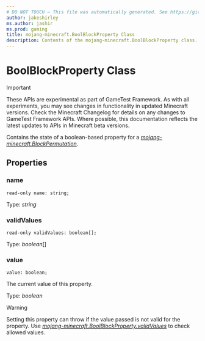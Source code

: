 ```yaml
---
# DO NOT TOUCH — This file was automatically generated. See https://github.com/Mojang/MinecraftScriptingApiDocsGenerator to modify descriptions, examples, etc.
author: jakeshirley
ms.author: jashir
ms.prod: gaming
title: mojang-minecraft.BoolBlockProperty Class
description: Contents of the mojang-minecraft.BoolBlockProperty class.
---
```

# BoolBlockProperty Class
>[!IMPORTANT]
>These APIs are experimental as part of GameTest Framework. As with all experiments, you may see changes in functionality in updated Minecraft versions. Check the Minecraft Changelog for details on any changes to GameTest Framework APIs. Where possible, this documentation reflects the latest updates to APIs in Minecraft beta versions.


Contains the state of a boolean-based property for a [*mojang-minecraft.BlockPermutation*](../mojang-minecraft/BlockPermutation.md).

## Properties
### **name**
`read-only name: string;`

Type: *string*


### **validValues**
`read-only validValues: boolean[];`

Type: *boolean*[]


### **value**
`value: boolean;`

The current value of this property.

Type: *boolean*

> [!WARNING]
> Setting this property can throw if the value passed is not valid for the property. Use [*mojang-minecraft.BoolBlockProperty.validValues*](../mojang-minecraft/BoolBlockProperty.md#validvalues) to check allowed values.



